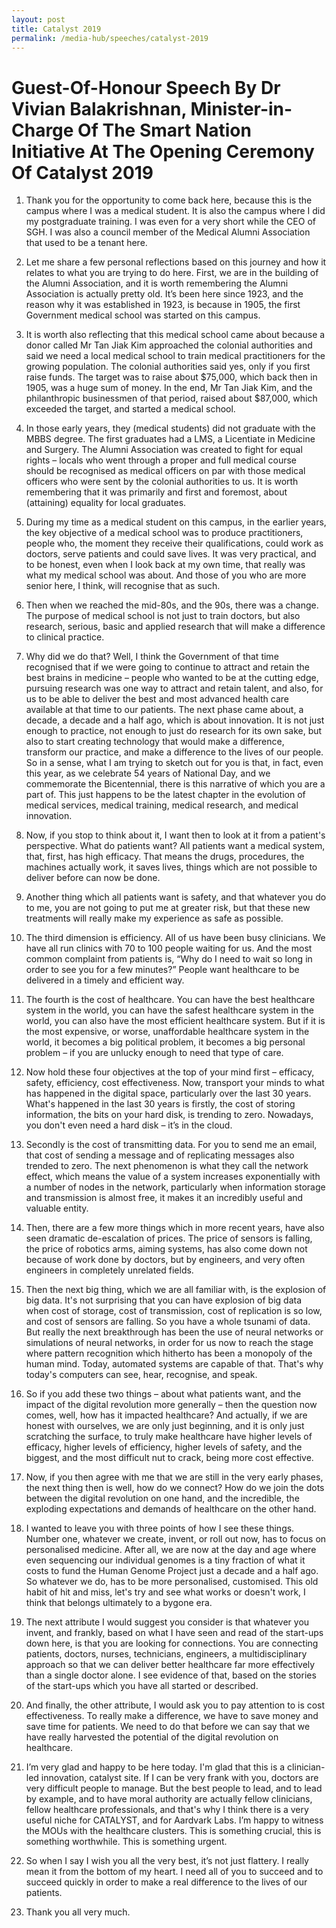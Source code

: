 ```yaml
---
layout: post
title: Catalyst 2019 
permalink: /media-hub/speeches/catalyst-2019
--- 
```


# Guest-Of-Honour Speech By Dr Vivian Balakrishnan, Minister-in-Charge Of The Smart Nation Initiative At The Opening Ceremony Of Catalyst 2019

1. Thank you for the opportunity to come back here, because this is the campus where I was a medical student. It is also the campus where I did my postgraduate training. I was even for a very short while the CEO of SGH. I was also a council member of the Medical Alumni Association that used to be a tenant here.

2. Let me share a few personal reflections based on this journey and how it relates to what you are trying to do here. First, we are in the building of the Alumni Association, and it is worth remembering the Alumni Association is actually pretty old. It’s been here since 1923, and the reason why it was established in 1923, is because in 1905, the first Government medical school was started on this campus.

3. It is worth also reflecting that this medical school came about because a donor called Mr Tan Jiak Kim approached the colonial authorities and said we need a local medical school to train medical practitioners for the growing population. The colonial authorities said yes, only if you first raise funds. The target was to raise about $75,000, which back then in 1905, was a huge sum of money. In the end, Mr Tan Jiak Kim, and the philanthropic businessmen of that period, raised about $87,000, which exceeded the target, and started a medical school.

4. In those early years, they (medical students) did not graduate with the MBBS degree. The first graduates had a LMS, a Licentiate in Medicine and Surgery. The Alumni Association was created to fight for equal rights – locals who went through a proper and full medical course should be recognised as medical officers on par with those medical officers who were sent by the colonial authorities to us. It is worth remembering that it was primarily and first and foremost, about (attaining) equality for local graduates.

5. During my time as a medical student on this campus, in the earlier years, the key objective of a medical school was to produce practitioners, people who, the moment they receive their qualifications, could work as doctors, serve patients and could save lives. It was very practical, and to be honest, even when I look back at my own time, that really was what my medical school was about. And those of you who are more senior here, I think, will recognise that as such.

6. Then when we reached the mid-80s, and the 90s, there was a change. The purpose of medical school is not just to train doctors, but also research, serious, basic and applied research that will make a difference to clinical practice.

7. Why did we do that? Well, I think the Government of that time recognised that if we were going to continue to attract and retain the best brains in medicine – people who wanted to be at the cutting edge, pursuing research was one way to attract and retain talent, and also, for us to be able to deliver the best and most advanced health care available at that time to our patients. The next phase came about, a decade, a decade and a half ago, which is about innovation. It is not just enough to practice, not enough to just do research for its own sake, but also to start creating technology that would make a difference, transform our practice, and make a difference to the lives of our people. So in a sense, what I am trying to sketch out for you is that, in fact, even this year, as we celebrate 54 years of National Day, and we commemorate the Bicentennial, there is this narrative of which you are a part of. This just happens to be the latest chapter in the evolution of medical services, medical training, medical research, and medical innovation.

8. Now, if you stop to think about it, I want then to look at it from a patient's perspective. What do patients want? All patients want a medical system, that, first, has high efficacy. That means the drugs, procedures, the machines actually work, it saves lives, things which are not possible to deliver before can now be done.

9. Another thing which all patients want is safety, and that whatever you do to me, you are not going to put me at greater risk, but that these new treatments will really make my experience as safe as possible.

10. The third dimension is efficiency. All of us have been busy clinicians. We have all run clinics with 70 to 100 people waiting for us. And the most common complaint from patients is, “Why do I need to wait so long in order to see you for a few minutes?” People want healthcare to be delivered in a timely and efficient way.

11. The fourth is the cost of healthcare. You can have the best healthcare system in the world, you can have the safest healthcare system in the world, you can also have the most efficient healthcare system. But if it is the most expensive, or worse, unaffordable healthcare system in the world, it becomes a big political problem, it becomes a big personal problem – if you are unlucky enough to need that type of care.

12. Now hold these four objectives at the top of your mind first – efficacy, safety, efficiency, cost effectiveness. Now, transport your minds to what has happened in the digital space, particularly over the last 30 years. What's happened in the last 30 years is firstly, the cost of storing information, the bits on your hard disk, is trending to zero. Nowadays, you don't even need a hard disk – it’s in the cloud.

13. Secondly is the cost of transmitting data. For you to send me an email, that cost of sending a message and of replicating messages also trended to zero. The next phenomenon is what they call the network effect, which means the value of a system increases exponentially with a number of nodes in the network, particularly when information storage and transmission is almost free, it makes it an incredibly useful and valuable entity.

14. Then, there are a few more things which in more recent years, have also seen dramatic de-escalation of prices. The price of sensors is falling, the price of robotics arms, aiming systems, has also come down not because of work done by doctors, but by engineers, and very often engineers in completely unrelated fields.

15. Then the next big thing, which we are all familiar with, is the explosion of big data. It's not surprising that you can have explosion of big data when cost of storage, cost of transmission, cost of replication is so low, and cost of sensors are falling. So you have a whole tsunami of data. But really the next breakthrough has been the use of neural networks or simulations of neural networks, in order for us now to reach the stage where pattern recognition which hitherto has been a monopoly of the human mind. Today, automated systems are capable of that. That's why today's computers can see, hear, recognise, and speak.

16. So if you add these two things – about what patients want, and the impact of the digital revolution more generally – then the question now comes, well, how has it impacted healthcare? And actually, if we are honest with ourselves, we are only just beginning, and it is only just scratching the surface, to truly make healthcare have higher levels of efficacy, higher levels of efficiency, higher levels of safety, and the biggest, and the most difficult nut to crack, being more cost effective.

17. Now, if you then agree with me that we are still in the very early phases, the next thing then is well, how do we connect? How do we join the dots between the digital revolution on one hand, and the incredible, the exploding expectations and demands of healthcare on the other hand.

18. I wanted to leave you with three points of how I see these things. Number one, whatever we create, invent, or roll out now, has to focus on personalised medicine. After all, we are now at the day and age where even sequencing our individual genomes is a tiny fraction of what it costs to fund the Human Genome Project just a decade and a half ago. So whatever we do, has to be more personalised, customised. This old habit of hit and miss, let's try and see what works or doesn't work, I think that belongs ultimately to a bygone era.

19. The next attribute I would suggest you consider is that whatever you invent, and frankly, based on what I have seen and read of the start-ups down here, is that you are looking for connections. You are connecting patients, doctors, nurses, technicians, engineers, a multidisciplinary approach so that we can deliver better healthcare far more effectively than a single doctor alone. I see evidence of that, based on the stories of the start-ups which you have all started or described.

20. And finally, the other attribute, I would ask you to pay attention to is cost effectiveness. To really make a difference, we have to save money and save time for patients. We need to do that before we can say that we have really harvested the potential of the digital revolution on healthcare.

21. I’m very glad and happy to be here today. I'm glad that this is a clinician-led innovation, catalyst site. If I can be very frank with you, doctors are very difficult people to manage. But the best people to lead, and to lead by example, and to have moral authority are actually fellow clinicians, fellow healthcare professionals, and that's why I think there is a very useful niche for CATALYST, and for Aardvark Labs. I’m happy to witness the MOUs with the healthcare clusters. This is something crucial, this is something worthwhile. This is something urgent.

22. So when I say I wish you all the very best, it’s not just flattery. I really mean it from the bottom of my heart. I need all of you to succeed and to succeed quickly in order to make a real difference to the lives of our patients.

23. Thank you all very much.
